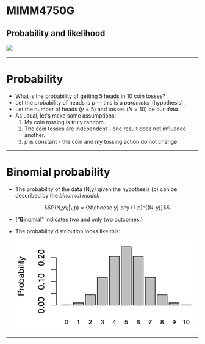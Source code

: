# MIMM4750G
## Probability and likelihood
<img src="https://imgs.xkcd.com/comics/increased_risk.png" width="250px"/>

---

# Probability

* What is the probability of getting 5 heads in 10 coin tosses?
* Let the probability of heads is $p$ &mdash; this is a *parameter* (hypothesis).
* Let the number of heads ($y=5$) and tosses ($N=10$) be our *data*.
* As usual, let's make some assumptions:
  1. My coin tossing is truly random.
  2. The coin tosses are independent - one result does not influence another.
  3. $p$ is constant - the coin and my tossing action do not change.

---

# Binomial probability

* The probability of the data (N,y) given the hypothesis (p) can be described by the *binomial model*:

  $$P(N,y\;|\;p) = {N\choose y} p^y (1-p)^{(N-y)}$$

* ("**Bi**nomial" indicates *two* and only two outcomes.)
* The probability distribution looks like this:

  ![](/img/binomial.svg)

---


